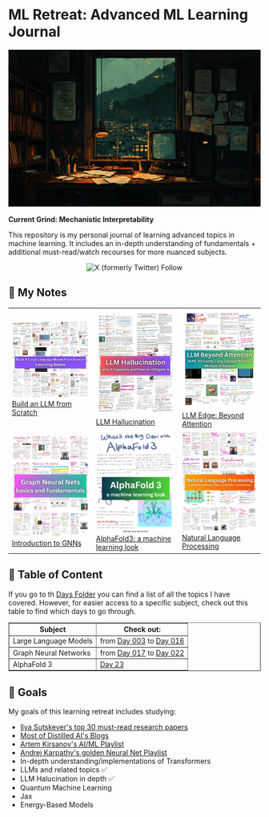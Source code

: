 # ML Retreat: Advanced ML Learning Journal

![header](assets/header.png)

**Current Grind: Mechanistic Interpretability**

This repository is my personal journal of learning advanced topics in machine learning. It includes an in-depth understanding of fundamentals + additional must-read/watch recourses for more nuanced subjects.

<div align="center">
  <img alt="X (formerly Twitter) Follow" src="https://img.shields.io/twitter/follow/Hesamation" width=250>
</div>

## 📝 My Notes
<div align="center">
  <table>
    <tr>
      <td>
        <img src="assets/LLM-from-scratch-notes.png" width="300"/>
        <br/>
        <a href="assets/LLM-from-scratch-notes.pdf">Build an LLM from Scratch</a>
      </td>
      <td>
        <img src="assets/LLM-hallucination.jpg" width="300"/>
        <br/>
        <a href="assets/LLM-Hallucination.pdf">LLM Hallucination</a>
      </td>
      <td>
        <img src="assets/LLM-Edge-Beyond-Attention.png" width="300"/>
        <br/>
        <a href="assets/LLM-Edge-Beyond-Attention.pdf">LLM Edge: Beyond Attention</a>
      </td>
    </tr>
    <tr>
      <td>
        <img src="assets/introduction-to-GNN.png" width="300"/>
        <br/>
        <a href="assets/introduction-to-GNN.pdf">Introduction to GNNs</a>
      </td>
      <td>
        <img src="assets/AlphaFold3.png" width="300"/>
        <br/>
        <a href="assets/AlphaFold3.pdf">AlphaFold3: a machine learning look</a>
      </td>
      <td>
        <img src="assets\Natural-Language-Processing.png" width="300"/>
        <br/>
        <a href="assets\Natural-Language-Processing.pdf">Natural Language Processing</a>
      </td>
    </tr>
  </table>
</div>

## 📕 Table of Content
If you go to th [Days Folder](Days/) you can find a list of all the topics I have covered. However, for easier access to a specific subject, check out this table to find which days to go through.

<div align="center">
  <table border="1">
    <tr>
      <th>Subject</th>
      <th>Check out:</th>
    </tr>
    <tr>
      <td>Large Language Models</td>
      <td>from <a href="Days\003 (llm fundamentals, pos embedding)">Day 003</a> to <a href="Days\016 (Multi Modal LM)">Day 016</a></td>
    </tr>
    <tr>
      <td>Graph Neural Networks</td>
      <td>from <a href="Days\017 (GNN)">Day 017</a>  to <a href="Days\022 (GNN)">Day 022</a></td></td>
    </tr>
    <tr>
      <td>AlphaFold 3</td>
      <td><a href="Days\023 (AlphaFold)">Day 23</a></td>
    </tr>
  </table>
</div>


## 🎯 Goals

My goals of this learning retreat includes studying: 

- [Ilya Sutskever's top 30 must-read research papers](https://aman.ai/primers/ai/top-30-papers/)
- [Most of Distilled AI's Blogs](https://aman.ai/primers/ai/)
- [Artem Kirsanov's AI/ML Playlist](https://www.youtube.com/playlist?list=PLgtmMKe4spCPsxyMpg-sxf3EcbsFYlzPK)
- [Andrej Karpathy's golden Neural Net Playlist](https://www.youtube.com/playlist?list=PLAqhIrjkxbuWI23v9cThsA9GvCAUhRvKZ)
- In-depth understanding/implementations of Transformers
- LLMs and related topics ✅
- LLM Halucination in depth ✅
- Quantum Machine Learning
- Jax
- Energy-Based Models